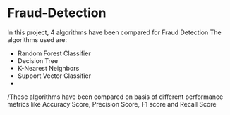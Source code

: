 # Fraud-Detection

In this project, 4 algorithms have been compared for Fraud Detection
The algorithms used are:
- Random Forest Classifier
- Decision Tree
- K-Nearest Neighbors
- Support Vector Classifier
-
/These algorithms have been compared on basis of different performance metrics like Accuracy Score, Precision Score, F1 score and Recall Score
